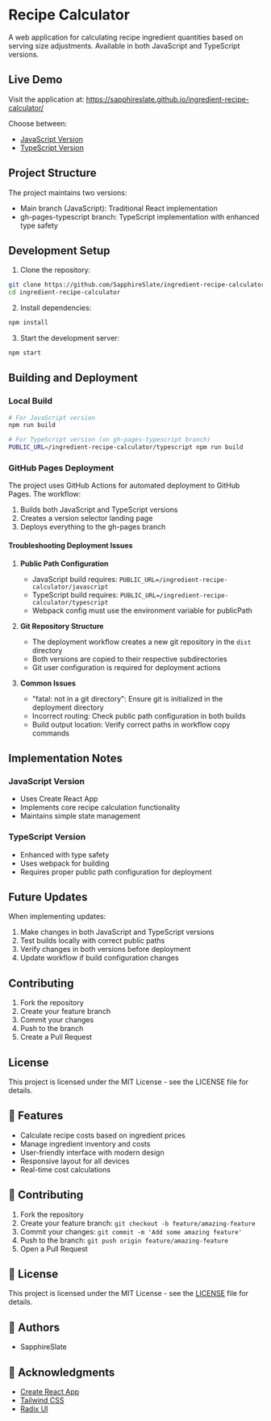 # Recipe Calculator

A web application for calculating recipe ingredient quantities based on serving size adjustments. Available in both JavaScript and TypeScript versions.

## Live Demo
Visit the application at: https://sapphireslate.github.io/ingredient-recipe-calculator/

Choose between:
- [JavaScript Version](https://sapphireslate.github.io/ingredient-recipe-calculator/javascript/)
- [TypeScript Version](https://sapphireslate.github.io/ingredient-recipe-calculator/typescript/)

## Project Structure
The project maintains two versions:
- Main branch (JavaScript): Traditional React implementation
- gh-pages-typescript branch: TypeScript implementation with enhanced type safety

## Development Setup

1. Clone the repository:
```bash
git clone https://github.com/SapphireSlate/ingredient-recipe-calculator.git
cd ingredient-recipe-calculator
```

2. Install dependencies:
```bash
npm install
```

3. Start the development server:
```bash
npm start
```

## Building and Deployment

### Local Build
```bash
# For JavaScript version
npm run build

# For TypeScript version (on gh-pages-typescript branch)
PUBLIC_URL=/ingredient-recipe-calculator/typescript npm run build
```

### GitHub Pages Deployment
The project uses GitHub Actions for automated deployment to GitHub Pages. The workflow:
1. Builds both JavaScript and TypeScript versions
2. Creates a version selector landing page
3. Deploys everything to the gh-pages branch

#### Troubleshooting Deployment Issues

1. **Public Path Configuration**
   - JavaScript build requires: `PUBLIC_URL=/ingredient-recipe-calculator/javascript`
   - TypeScript build requires: `PUBLIC_URL=/ingredient-recipe-calculator/typescript`
   - Webpack config must use the environment variable for publicPath

2. **Git Repository Structure**
   - The deployment workflow creates a new git repository in the `dist` directory
   - Both versions are copied to their respective subdirectories
   - Git user configuration is required for deployment actions

3. **Common Issues**
   - "fatal: not in a git directory": Ensure git is initialized in the deployment directory
   - Incorrect routing: Check public path configuration in both builds
   - Build output location: Verify correct paths in workflow copy commands

## Implementation Notes

### JavaScript Version
- Uses Create React App
- Implements core recipe calculation functionality
- Maintains simple state management

### TypeScript Version
- Enhanced with type safety
- Uses webpack for building
- Requires proper public path configuration for deployment

## Future Updates
When implementing updates:
1. Make changes in both JavaScript and TypeScript versions
2. Test builds locally with correct public paths
3. Verify changes in both versions before deployment
4. Update workflow if build configuration changes

## Contributing
1. Fork the repository
2. Create your feature branch
3. Commit your changes
4. Push to the branch
5. Create a Pull Request

## License
This project is licensed under the MIT License - see the LICENSE file for details.

## 🌟 Features

- Calculate recipe costs based on ingredient prices
- Manage ingredient inventory and costs
- User-friendly interface with modern design
- Responsive layout for all devices
- Real-time cost calculations

## 🤝 Contributing

1. Fork the repository
2. Create your feature branch: `git checkout -b feature/amazing-feature`
3. Commit your changes: `git commit -m 'Add some amazing feature'`
4. Push to the branch: `git push origin feature/amazing-feature`
5. Open a Pull Request

## 📝 License

This project is licensed under the MIT License - see the [LICENSE](LICENSE) file for details.

## 👥 Authors

- SapphireSlate

## 🙏 Acknowledgments

- [Create React App](https://github.com/facebook/create-react-app)
- [Tailwind CSS](https://tailwindcss.com/)
- [Radix UI](https://www.radix-ui.com/)
